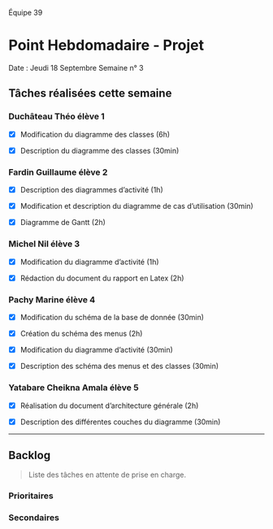 Équipe 39

# Point Hebdomadaire - Projet

Date : Jeudi 18 Septembre
Semaine n° 3

## Tâches réalisées cette semaine

### Duchâteau Théo élève 1

- [x] Modification du diagramme des classes (6h)
- [x] Description du diagramme des classes (30min)


### Fardin Guillaume élève 2

- [x] Description des diagrammes d’activité (1h)
- [x] Modification et description du diagramme de cas d’utilisation (30min)
- [x] Diagramme de Gantt (2h)


### Michel Nil élève 3

- [x] Modification du diagramme d’activité (1h)
- [x] Rédaction du document du rapport en Latex (2h)


### Pachy Marine élève 4

- [x] Modification du schéma de la base de donnée (30min)
- [x] Création du schéma des menus (2h)
- [x] Modification du diagramme d’activité (30min)
- [x] Description des schéma des menus et des classes (30min)


### Yatabare Cheikna Amala élève 5

- [x] Réalisation du document d’architecture générale (2h)
- [x] Description des différentes couches du diagramme (30min)


---

## Backlog

> Liste des tâches en attente de prise en charge.

### Prioritaires

### Secondaires